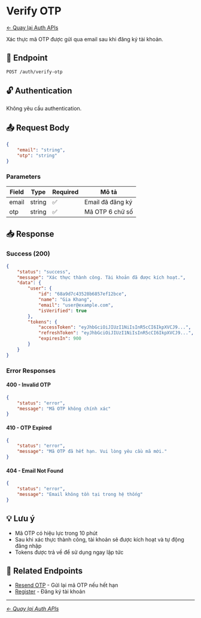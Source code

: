 # Verify OTP

[← Quay lại Auth APIs](./README.md)

Xác thực mã OTP được gửi qua email sau khi đăng ký tài khoản.

## 📝 Endpoint

```
POST /auth/verify-otp
```

## 🔓 Authentication

Không yêu cầu authentication.

## 📤 Request Body

```json
{
	"email": "string",
	"otp": "string"
}
```

### Parameters

| Field | Type   | Required | Mô tả            |
| ----- | ------ | -------- | ---------------- |
| email | string | ✅       | Email đã đăng ký |
| otp   | string | ✅       | Mã OTP 6 chữ số  |

## 📥 Response

### Success (200)

```json
{
	"status": "success",
	"message": "Xác thực thành công. Tài khoản đã được kích hoạt.",
	"data": {
		"user": {
			"id": "68a9d7c43528b6857ef12bce",
			"name": "Gia Khang",
			"email": "user@example.com",
			"isVerified": true
		},
		"tokens": {
			"accessToken": "eyJhbGciOiJIUzI1NiIsInR5cCI6IkpXVCJ9...",
			"refreshToken": "eyJhbGciOiJIUzI1NiIsInR5cCI6IkpXVCJ9...",
			"expiresIn": 900
		}
	}
}
```

### Error Responses

#### 400 - Invalid OTP

```json
{
	"status": "error",
	"message": "Mã OTP không chính xác"
}
```

#### 410 - OTP Expired

```json
{
	"status": "error",
	"message": "Mã OTP đã hết hạn. Vui lòng yêu cầu mã mới."
}
```

#### 404 - Email Not Found

```json
{
	"status": "error",
	"message": "Email không tồn tại trong hệ thống"
}
```

## 💡 Lưu ý

-   Mã OTP có hiệu lực trong 10 phút
-   Sau khi xác thực thành công, tài khoản sẽ được kích hoạt và tự động đăng nhập
-   Tokens được trả về để sử dụng ngay lập tức

## 🔗 Related Endpoints

-   [Resend OTP](./resend-otp.md) - Gửi lại mã OTP nếu hết hạn
-   [Register](./register.md) - Đăng ký tài khoản

---

_[← Quay lại Auth APIs](./README.md)_

